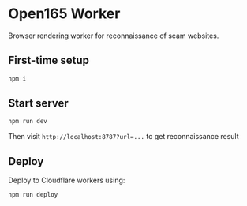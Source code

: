 # Open165 Worker

Browser rendering worker for reconnaissance of scam websites.

## First-time setup

```bash
npm i
```

## Start server

```bash
npm run dev
```

Then visit `http://localhost:8787?url=...` to get reconnaissance result

## Deploy

Deploy to Cloudflare workers using:
```bash
npm run deploy
```
